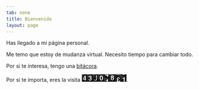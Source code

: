 ```yaml
---
tab: none
title: Bienvenida
layout: page
---
```


Has llegado a mi página personal.

Me temo que estoy de mudanza virtual. Necesito tiempo para cambiar todo.

Por si te interesa, tengo una [bitácora](https://ousia.github.io/bitacora-pr/).

Por si te importa, eres la visita ![Counter image](/images/counter.gif).
